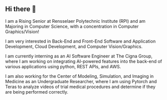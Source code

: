 ## Hi there 👋

I am a Rising Senior at Rensselaer Polytechnic Institute (RPI) and am Majoring in Computer Science, with a concentration in Computer Graphics/Vision!

I am very interested in Back-End and Front-End Software and Application Development, Cloud Development, and Computer Vision/Graphics.

I am currently interning as an AI Software Engineer at The Cigna Group, where I am working on integrating AI-powered features into the back-end of various applications using python, REST APIs, and AWS.

I am also working for the Center of Modeling, Simulation, and Imaging in Medicine as an Undergraduate Researcher, where I am using Pytorch and Teras to analyze videos of trial medical procedures and determine if they are being performed correctly.
